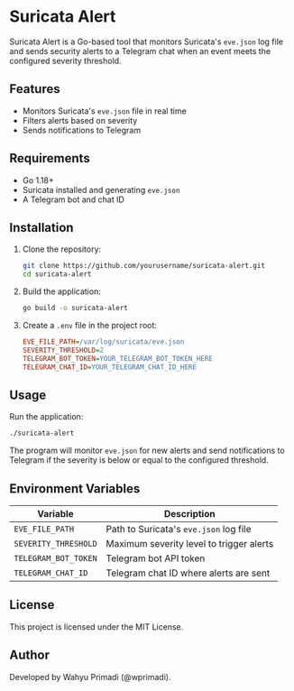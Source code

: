 # Suricata Alert

Suricata Alert is a Go-based tool that monitors Suricata's `eve.json` log file and sends security alerts to a Telegram chat when an event meets the configured severity threshold.

## Features
- Monitors Suricata's `eve.json` file in real time
- Filters alerts based on severity
- Sends notifications to Telegram

## Requirements
- Go 1.18+
- Suricata installed and generating `eve.json`
- A Telegram bot and chat ID

## Installation

1. Clone the repository:
   ```sh
   git clone https://github.com/yourusername/suricata-alert.git
   cd suricata-alert
   ```
2. Build the application:
   ```sh
   go build -o suricata-alert
   ```
3. Create a `.env` file in the project root:
   ```ini
   EVE_FILE_PATH=/var/log/suricata/eve.json
   SEVERITY_THRESHOLD=2
   TELEGRAM_BOT_TOKEN=YOUR_TELEGRAM_BOT_TOKEN_HERE
   TELEGRAM_CHAT_ID=YOUR_TELEGRAM_CHAT_ID_HERE
   ```

## Usage

Run the application:
```sh
./suricata-alert
```
The program will monitor `eve.json` for new alerts and send notifications to Telegram if the severity is below or equal to the configured threshold.

## Environment Variables
| Variable             | Description                                |
|----------------------|--------------------------------------------|
| `EVE_FILE_PATH`     | Path to Suricata's `eve.json` log file     |
| `SEVERITY_THRESHOLD`| Maximum severity level to trigger alerts   |
| `TELEGRAM_BOT_TOKEN`| Telegram bot API token                    |
| `TELEGRAM_CHAT_ID`  | Telegram chat ID where alerts are sent     |

## License
This project is licensed under the MIT License.

## Author
Developed by Wahyu Primadi (@wprimadi).

